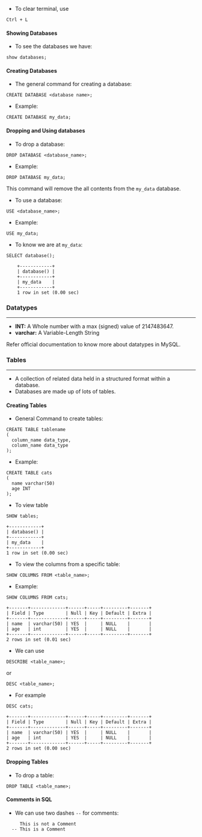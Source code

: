 - To clear terminal, use
````mysql
Ctrl + L
````
#### Showing Databases
- To see the databases we have:
````mysql
show databases;
````
#### Creating Databases
- The general command for creating a database:

````mysql
CREATE DATABASE <database name>;
````
- Example:
    
````mysql
CREATE DATABASE my_data;
````

#### Dropping and Using databases

- To drop a database:

````mysql
DROP DATABASE <database_name>;
````
- Example:

````mysql
DROP DATABASE my_data;
````

This command will remove the all contents from the ``my_data`` database.
- To use a database:

````mysql
USE <database_name>;
````
- Example:

````mysql
USE my_data;
````
- To know we are at ``my_data``:
    
````mysql
SELECT database();
````
    
```commandline    
    +------------+
    | database() |
    +------------+
    | my_data    |
    +------------+
    1 row in set (0.00 sec)
```

### Datatypes
***
- **INT:** A Whole number with a max (signed) value of 2147483647.
- **varchar:** A Variable-Length String

Refer official documentation to know more about datatypes in MySQL.
### Tables
***
- A collection of related data held in a structured format within a database.
- Databases are made up of lots of tables.
#### Creating Tables
- General Command to create tables:
~~~~mysql
CREATE TABLE tablename 
(
  column_name data_type,
  column_name data_type
); 
~~~~

- Example:
~~~~mysql
CREATE TABLE cats
(
  name varchar(50)
  age INT
);
~~~~

- To view table
  
````mysql
SHOW tables;
````

```commandline
+------------+
| database() |
+------------+
| my_data    |
+------------+
1 row in set (0.00 sec)
```
  
- To view the columns from  a specific table:

````mysql
SHOW COLUMNS FROM <table_name>;
````
- Example:
  
````mysql
SHOW COLUMNS FROM cats;
````
```commandline
+-------+-------------+------+-----+---------+-------+
| Field | Type        | Null | Key | Default | Extra |
+-------+-------------+------+-----+---------+-------+
| name  | varchar(50) | YES  |     | NULL    |       |
| age   | int         | YES  |     | NULL    |       |
+-------+-------------+------+-----+---------+-------+
2 rows in set (0.01 sec)
```

- We can use 
````mysql
DESCRIBE <table_name>;
```` 
or 
````mysql
DESC <table_name>;
````
- For example 
````mysql
DESC cats;
````

```commandline
+-------+-------------+------+-----+---------+-------+
| Field | Type        | Null | Key | Default | Extra |
+-------+-------------+------+-----+---------+-------+
| name  | varchar(50) | YES  |     | NULL    |       |
| age   | int         | YES  |     | NULL    |       |
+-------+-------------+------+-----+---------+-------+
2 rows in set (0.00 sec)
```
#### Dropping Tables
- To drop a table:
  
````mysql
DROP TABLE <table_name>;
````

#### Comments in SQL
- We can use two dashes ```--``` for comments:
```mysql
     This is not a Comment
  -- This is a Comment
```

